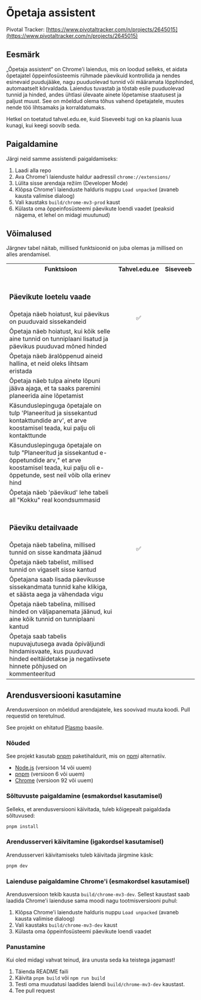 # Õpetaja assistent

Pivotal Tracker: [https://www.pivotaltracker.com/n/projects/2645015](https://www.pivotaltracker.com/n/projects/2645015)

## Eesmärk

„Õpetaja assistent“ on Chrome'i laiendus, mis on loodud selleks, et aidata õpetajatel õppeinfosüsteemis rühmade
päevikuid kontrollida ja nendes esinevaid puudujääke, nagu puuduolevad tunnid või määramata lõpphinded, automaatselt
kõrvaldada. Laiendus tuvastab ja tõstab esile puuduolevad tunnid ja hinded, andes ühtlasi ülevaate ainete lõpetamise
staatusest ja paljust muust. See on mõeldud olema tõhus vahend õpetajatele, muutes nende töö lihtsamaks ja
korraldatumaks.

Hetkel on toetatud tahvel.edu.ee, kuid Siseveebi tugi on ka plaanis luua kunagi, kui keegi soovib seda.

## Paigaldamine

Järgi neid samme assistendi paigaldamiseks:

1. Laadi alla repo
2. Ava Chrome'i laienduste haldur aadressil `chrome://extensions/`
3. Lülita sisse arendaja režiim (Developer Mode)
4. Klõpsa Chrome'i laienduste halduris nuppu `Load unpacked` (avaneb kausta valimise dialoog)
5. Vali kaustaks `build/chrome-mv3-prod` kaust
6. Külasta oma õppeinfosüsteemi päevikute loendi vaadet (peaksid nägema, et lehel on midagi muutunud)

## Võimalused

Järgnev tabel näitab, millised funktsioonid on juba olemas ja millised on alles arendamisel.

<table>
  <tr>
    <th>Funktsioon</th>
    <th>Tahvel.edu.ee</th>
    <th>Siseveeb</th>
  </tr>
  <tr>
    <td colspan="3"><br><h3>Päevikute loetelu vaade</h3></td>
  </tr>
  <tr>
    <td>Õpetaja näeb hoiatust, kui päevikus on puuduvaid sissekandeid</td>
    <td align="center">✅</td>
    <td></td>
  </tr>
  <tr>
    <td>Õpetaja näeb hoiatust, kui kõik selle aine tunnid on tunniplaani lisatud ja päevikus puuduvad mõned hinded</td>
    <td></td>
    <td></td>
  </tr>
  <tr>
    <td>Õpetaja näeb äralõppenud aineid hallina, et neid oleks lihtsam eristada</td>
    <td></td>
    <td></td>
  </tr>
  <tr>
    <td>Õpetaja näeb tulpa ainete lõpuni jääva ajaga, et ta saaks paremini planeerida aine lõpetamist</td>
    <td></td>
    <td></td>
  </tr>
  <tr>
    <td>Käsunduslepinguga õpetajale on tulp 'Planeeritud ja sissekantud kontakttundide arv', et arve koostamisel teada, kui palju oli kontakttunde</td>
    <td></td>
    <td></td>
  </tr>
  <tr>
    <td>Käsunduslepinguga õpetajale on tulp "Planeeritud ja sissekantud e-õppetundide arv," et arve koostamisel teada, kui palju oli e-õppetunde, sest neil võib olla erinev hind</td>
    <td></td>
    <td></td>
  </tr>
    <tr>
    <td>Õpetaja näeb 'päevikud' lehe tabeli all "Kokku" real koondsummasid</td>
    <td></td>
    <td></td>
  </tr>

  <tr>
    <td colspan="3"><br><h3>Päeviku detailvaade</h3></td>
  </tr>
  <tr>
    <td>Õpetaja näeb tabelina, millised tunnid on sisse kandmata jäänud</td>
    <td align="center">✅</td>
    <td></td>
  </tr>
  <tr>
    <td>Õpetaja näeb tabelist, millised tunnid on vigaselt sisse kantud</td>
    <td></td>
    <td></td>
  </tr>
  <tr>
    <td>Õpetajana saab lisada päevikusse sissekandmata tunnid kahe klikiga, et säästa aega ja vähendada vigu</td>
    <td></td>
    <td></td>
  </tr>
  <tr>
    <td>Õpetaja näeb tabelina, millised hinded on väljapanemata jäänud, kui aine kõik tunnid on tunniplaani kantud</td>
    <td></td>
    <td></td>
  </tr>
  <tr>
    <td>Õpetaja saab tabelis nupuvajutusega avada õpiväljundi hindamisvaate, kus puuduvad hinded eeltäidetakse ja negatiivsete hinnete põhjused on kommenteeritud</td>
    <td></td>
    <td></td>
  </tr>
</table>

## Arendusversiooni kasutamine

Arendusversioon on mõeldud arendajatele, kes soovivad muuta koodi. Pull requestid on teretulnud.

See projekt on ehitatud [Plasmo](https://docs.plasmo.com/) baasile.

### Nõuded

See projekt kasutab [pnpm](https://pnpm.io/) paketihaldurit, mis on [npm](https://www.npmjs.com/)i alternatiiv.

- [Node.js](https://nodejs.org/en/) (versioon 14 või uuem)
- [pnpm](https://pnpm.io/) (versioon 6 või uuem)
- [Chrome](https://www.google.com/chrome/) (versioon 92 või uuem)

### Sõltuvuste paigaldamine (esmakordsel kasutamisel)

Selleks, et arendusversiooni käivitada, tuleb kõigepealt paigaldada sõltuvused:

```bash
pnpm install
```

### Arendusserveri käivitamine (igakordsel kasutamisel)

Arendusserveri käivitamiseks tuleb käivitada järgmine käsk:

```bash
pnpm dev
```

### Laienduse paigaldamine Chrome'i (esmakordsel kasutamisel)

Arendusversioon tekib kausta `build/chrome-mv3-dev`. Sellest kaustast saab laadida Chrome'i laienduse sama moodi nagu
tootmisversiooni puhul:

1. Klõpsa Chrome'i laienduste halduris nuppu `Load unpacked` (avaneb kausta valimise dialoog)
2. Vali kaustaks `build/chrome-mv3-dev` kaust
3. Külasta oma õppeinfosüsteemi päevikute loendi vaadet

### Panustamine

Kui oled midagi vahvat teinud, ära unusta seda ka teistega jagamast!

1. Täienda README faili
2. Käivita `pnpm build` või `npm run build`
3. Testi oma muudatusi laadides laiendi `build/chrome-mv3-dev` kaustast.
4. Tee pull request

